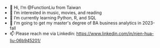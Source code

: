 - 👋 Hi, I’m @FunctionLiu from Taiwan 
- 👀 I’m interested in music, movies, and reading
- 🌱 I’m currently learning Python, R, and SQL
- 💞️ I'm going to get my master's degree of BA business analytics in 2023-fall
- 📫 Please reach me via Linkedin: https://www.linkedin.com/in/nien-hua-liu-06b945201/

<!---
FunctionLiu/FunctionLiu is a ✨ special ✨ repository because its `README.md` (this file) appears on your GitHub profile.
You can click the Preview link to take a look at your changes.
--->
